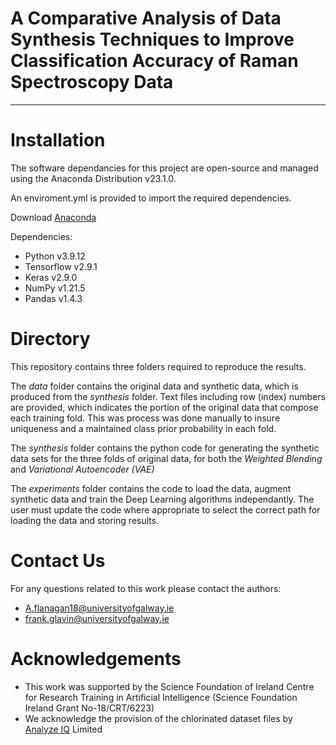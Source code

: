 # A Comparative Analysis of Data Synthesis Techniques to Improve Classification Accuracy of Raman Spectroscopy Data

---

# Installation

The software dependancies for this project are open-source and managed using the Anaconda Distribution v23.1.0.

An enviroment.yml is provided to import the required dependencies.

Download [Anaconda](https://www.anaconda.com/download)

Dependencies:
* Python v3.9.12
* Tensorflow v2.9.1
* Keras v2.9.0
* NumPy v1.21.5
* Pandas v1.4.3

# Directory

This repository contains three folders required to reproduce the results.

The *data* folder contains the original data and synthetic data, which is produced from the *synthesis* folder. Text files including row (index) numbers are provided, which indicates the portion of the original data that compose each training fold. This was process was done manually to insure uniqueness and a maintained class prior probability in each fold.

The *synthesis* folder contains the python code for generating the synthetic data sets for the three folds of original data, for both the *Weighted Blending* and *Variational Autoencoder (VAE)*

The *experiments* folder contains the code to load the data, augment synthetic data and train the Deep Learning algorithms independantly. The user must update the code where appropriate to select the correct path for loading the data and storing results.


# Contact Us
For any questions related to this work please contact the authors:
* A.flanagan18@universityofgalway.ie
* frank.glavin@universityofgalway.ie

# Acknowledgements
* This work was supported by the Science Foundation of Ireland Centre for Research Training in Artificial Intelligence (Science Foundation Ireland Grant No-18/CRT/6223)
* We acknowledge the provision of the chlorinated dataset files by [Analyze IQ](https://www.analyzeiq.com/) Limited